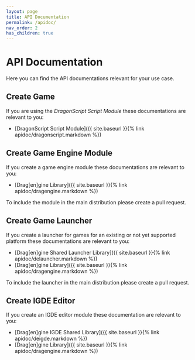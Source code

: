 ```yaml
---
layout: page
title: API Documentation
permalink: /apidoc/
nav_order: 2
has_children: true
---
```


# API Documentation

Here you can find the API documentations relevant for your use case.

## Create Game

If you are using the _DragonScript Script Module_ these documentations are relevant to you:
- [DragonScript Script Module]({{ site.baseurl }}{% link apidoc/dragonscript.markdown %})

## Create Game Engine Module

If you create a game engine module these documentations are relevant to you:
- [Drag\[en\]gine Library]({{ site.baseurl }}{% link apidoc/dragengine.markdown %})

To include the module in the main distribution please create a pull request.

## Create Game Launcher

If you create a launcher for games for an existing or not yet supported platform these documentations are relevant to you:
- [Drag\[en\]gine Shared Launcher Library]({{ site.baseurl }}{% link apidoc/delauncher.markdown %})
- [Drag\[en\]gine Library]({{ site.baseurl }}{% link apidoc/dragengine.markdown %})

To include the launcher in the main distribution please create a pull request.

## Create IGDE Editor

If you create an IGDE editor module these documentation are relevant to you:
- [Drag\[en\]gine IGDE Shared Library]({{ site.baseurl }}{% link apidoc/deigde.markdown %})
- [Drag\[en\]gine Library]({{ site.baseurl }}{% link apidoc/dragengine.markdown %})
